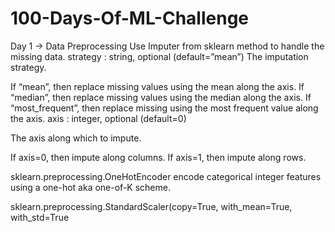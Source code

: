 # 100-Days-Of-ML-Challenge
Day 1 -> Data Preprocessing
Use Imputer from sklearn method to handle the missing data.
strategy : string, optional (default=”mean”)
The imputation strategy.

If “mean”, then replace missing values using the mean along the axis.
If “median”, then replace missing values using the median along the axis.
If “most_frequent”, then replace missing using the most frequent value along the axis.
axis : integer, optional (default=0)

The axis along which to impute.

If axis=0, then impute along columns.
If axis=1, then impute along rows.

sklearn.preprocessing.OneHotEncoder
encode categorical integer features using a one-hot aka one-of-K scheme.

sklearn.preprocessing.StandardScaler(copy=True, with_mean=True, with_std=True

